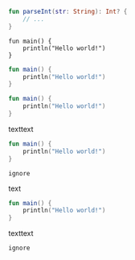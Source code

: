 <div class="sample" markdown="1" theme="idea" data-highlight-only>

```kotlin
fun parseInt(str: String): Int? {
    // ...
}
```

</div>

<div class="sample" markdown="1" theme="idea" data-min-compiler-version="1.3">

```run-kotlin
fun main() {
    println("Hello world!")
}
```

</div>

```   kotlin  
fun main() {
    println("Hello world!")
}
```
```kotlin
fun main() {
    println("Hello world!")
}
```
texttext


```kotlin
fun main() {
    println("Hello world!")
}
```
```kk
ignore
```
text
```kotlin
fun main() {
    println("Hello world!")
}
```
texttext

```kk
ignore
```